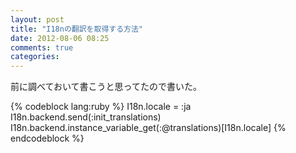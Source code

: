 ```yaml
---
layout: post
title: "I18nの翻訳を取得する方法"
date: 2012-08-06 08:25
comments: true
categories:
---
```


前に調べておいて書こうと思ってたので書いた。

{% codeblock lang:ruby %}
I18n.locale = :ja
I18n.backend.send(:init_translations)
I18n.backend.instance_variable_get(:@translations)[I18n.locale]
{% endcodeblock %}
